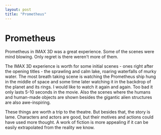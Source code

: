 ```yaml
---
layout: post
title: "Prometheus"
---
```

Prometheus
===
Prometheus in IMAX 3D was a great experience. Some of the scenes were mind blowing. Only regret is there weren't more of them.

  
The IMAX 3D experience is worth for some initial scenes - ones right after the opening titles - the sprawling and calm lake, roaring waterfalls of murky water. The most breath taking scene is watching the Prometheus ship hung in the middle of space and some time later watching it in the backdrop of the planet and its rings. I would like to watch it again and again. Too bad it only lasts 5-10 seconds in the movie. Also the scenes where the humans and human-made objects are shown besides the gigantic alien structures are also awe-inspiring.

  
These things are worth a trip to the theatre. But besides that, the story is lame. Characters and actors are good, but their motives and actions could have used more thought. A work of fiction is more appealing if it can be easily extrapolated from the reality we know.
